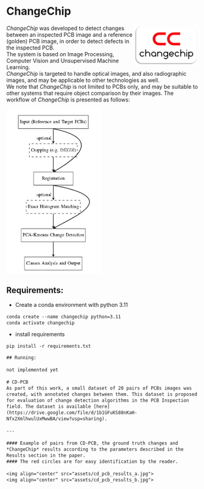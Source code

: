 # ChangeChip
<img align="right" width="170" src="assets/CC_logo.png">

*ChangeChip* was developed to detect changes between an inspected PCB image and a reference (golden) PCB image, in order to detect defects in the inspected PCB.\
The system is based on Image Processing, Computer Vision and Unsupervised Machine Learning.\
*ChangeChip* is targeted to handle optical images, and also radiographic images, and may be applicable to other technologies as well.\
We note that *ChangeChip* is not limited to PCBs only, and may be suitable to other systems that require object comparison by their images.
The workflow of *ChangeChip* is presented as follows:

<img align="center" width="250" height="" src="assets/workflow.PNG">

## Requirements:
- Create a conda environment with python 3.11
```
conda create --name changechip python=3.11
conda activate changechip
```

- install requirements
```
pip install -r requirements.txt
```

```
## Running:

not implemented yet

# CD-PCB
As part of this work, a small dataset of 20 pairs of PCBs images was created, with annotated changes between them. This dataset is proposed for evaluation of change detection algorithms in the PCB Inspection field. The dataset is available [here](https://drive.google.com/file/d/1b1GFuKS88nKaH-Nfx2XmlhwulUxMwwBA/view?usp=sharing).

---

#### Example of pairs from CD-PCB, the ground truth changes and *ChangeChip* results according to the parameters described in the Results section in the paper. 
#### The red circles are for easy identification by the reader.

<img align="center" src="assets/cd_pcb_results_a.jpg">
<img align="center" src="assets/cd_pcb_results_b.jpg">

